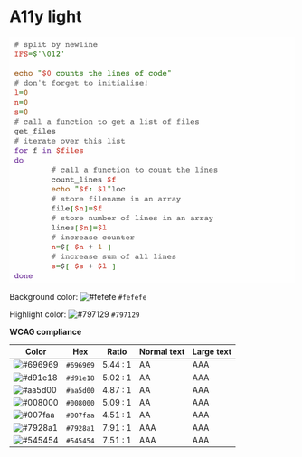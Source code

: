 # A11y light

![Screenshot of the light accessibility theme in a bash script](/images/a11y-light.png)

Background color: ![#fefefe](https://via.placeholder.com/20/fefefe/fefefe.png) `#fefefe`

Highlight color: ![#797129](https://via.placeholder.com/20/797129/797129.png) `#797129`

**WCAG compliance**

| Color | Hex | Ratio | Normal text | Large text |
| ----- | --- | ----- | ----------- | ---------- |
| ![#696969](https://via.placeholder.com/20/696969/696969.png) | `#696969` | 5.44 : 1 | AA | AAA |
| ![#d91e18](https://via.placeholder.com/20/d91e18/d91e18.png) | `#d91e18` | 5.02 : 1 | AA | AAA |
| ![#aa5d00](https://via.placeholder.com/20/aa5d00/aa5d00.png) | `#aa5d00` | 4.87 : 1 | AA | AAA |
| ![#008000](https://via.placeholder.com/20/008000/008000.png) | `#008000` | 5.09 : 1 | AA | AAA |
| ![#007faa](https://via.placeholder.com/20/007faa/007faa.png) | `#007faa` | 4.51 : 1 | AA | AAA |
| ![#7928a1](https://via.placeholder.com/20/7928a1/7928a1.png) | `#7928a1` | 7.91 : 1 | AAA | AAA |
| ![#545454](https://via.placeholder.com/20/545454/545454.png) | `#545454` | 7.51 : 1 | AAA | AAA |
